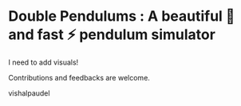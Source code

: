 
# Double Pendulums : A beautiful 🌹 and fast ⚡️ pendulum simulator

I need to add visuals!

Contributions and feedbacks are welcome.

vishalpaudel
